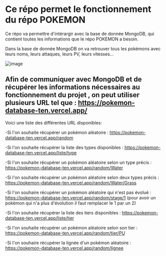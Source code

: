 # Ce répo permet le fonctionnement du répo POKEMON

Ce répo va permettre d'intérargir avec la base de donnée MongoDB, qui contient toutes les informations que le répo POKEMON a besoin.

Dans la base de donnée MongoDB on va retrouver tous les pokémons avec leurs noms, leurs attaques, leurs PV, leurs vitesses...

![image](https://github.com/BaptisteMathon/POKEMON_DATABASE/assets/103061783/984f162b-e05e-405a-9c66-5e9de19529f8)

## Afin de communiquer avec MongoDB et de récupérer les informations nécessaires au fonctionnement du projet , on peut utiliser plusieurs URL tel que : https://pokemon-database-ten.vercel.app/

Voici une liste des différentes URL disponibles: 

  -Si l'on souhaite récupérer un pokémon aléatoire : https://pokemon-database-ten.vercel.app/random
  
  -Si l'on souhaite récupérer la liste des types disponibles : https://pokemon-database-ten.vercel.app/liste/type
  
  -Si l'on souhaite récupérer un pokémon aléatoire selon un type précis : https://pokemon-database-ten.vercel.app/random/Water
  
  -Si l'on souhaite récupérer un pokémon aléatoire selon deux types précis : https://pokemon-database-ten.vercel.app/random/Water/Grass
  
  -Si l'on souhaire récupérer un pokémon aléatoire qui n'est pas évolué : https://pokemon-database-ten.vercel.app/random/stage/1 (pour avoir un pokémon qui n'a plus d'évolution il faut remplacer le 1 par un 2) 
  
  -Si l'on souhaite récupérer la liste des tiers disponibles : https://pokemon-database-ten.vercel.app/liste/tier
  
  -Si l'on souhaite récupérer un pokémon aléatoire selon son tier : https://pokemon-database-ten.vercel.app/random/tier/PU
  
  -Si l'on souhaire récupérer la lignée d'un pokémon aléatoire : https://pokemon-database-ten.vercel.app/random/lignee

  

